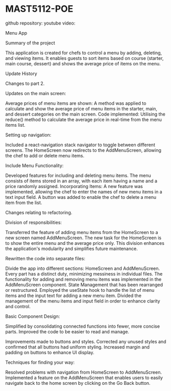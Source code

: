 # MAST5112-POE
github repository: 
youtube video:

Menu App

Summary of the project

This application is created for chefs to control a menu by adding, deleting, and viewing items. It enables guests to sort items based on course (starter, main course, dessert) and shows the average price of items on the menu. 

Update History 

Changes to part 2. 

Updates on the main screen: 

Average prices of menu items are shown: A method was applied to calculate and show the average price of menu items in the starter, main, and dessert categories on the main screen. 
Code implemented: Utilising the reduce() method to calculate the average price in real-time from the menu items list. 

Setting up navigation:

Included a react-navigation stack navigator to toggle between different screens. 
The HomeScreen now redirects to the AddMenuScreen, allowing the chef to add or delete menu items. 

Include Menu Functionality: 

Developed features for including and deleting menu items. 
The menu consists of items stored in an array, with each item having a name and a price randomly assigned. 
Incorporating Items: A new feature was implemented, allowing the chef to enter the names of new menu items in a text input field. 
A button was added to enable the chef to delete a menu item from the list. 

Changes relating to refactoring. 

Division of responsibilities: 

Transferred the feature of adding menu items from the HomeScreen to a new screen named AddMenuScreen. The new task for the HomeScreen is to show the entire menu and the average price only. 
This division enhances the application's modularity and simplifies future maintenance. 

Rewritten the code into separate files: 

Divide the app into different sections: HomeScreen and AddMenuScreen. Every part has a distinct duty, minimizing messiness in individual files. 
The functionality for adding and removing menu items was implemented in the AddMenuScreen component. 
State Management that has been rearranged or restructured. 
Employed the useState hook to handle the list of menu items and the input text for adding a new menu item. 
Divided the management of the menu items and input field in order to enhance clarity and control. 

Basic Component Design: 

Simplified by consolidating connected functions into fewer, more concise parts. 
Improved the code to be easier to read and manage. 

Improvements made to buttons and styles. 
Corrected any unused styles and confirmed that all buttons had uniform styling. 
Increased margin and padding on buttons to enhance UI display. 

Techniques for finding your way: 

Resolved problems with navigation from HomeScreen to AddMenuScreen. 
Implemented a feature on the AddMenuScreen that enables users to easily navigate back to the home screen by clicking on the Go Back button. 



